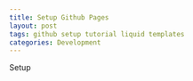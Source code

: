 ```yaml
---
title: Setup Github Pages
layout: post
tags: github setup tutorial liquid templates
categories: Development
---
```

<p>Setup</p>